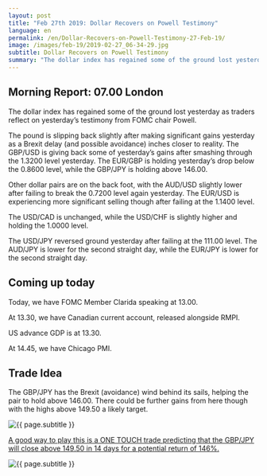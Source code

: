 ```yaml
---
layout: post
title: "Feb 27th 2019: Dollar Recovers on Powell Testimony"
language: en
permalink: /en/Dollar-Recovers-on-Powell-Testimony-27-Feb-19/
image: /images/feb-19/2019-02-27_06-34-29.jpg
subtitle: Dollar Recovers on Powell Testimony
summary: "The dollar index has regained some of the ground lost yesterday as traders reflect on yesterday’s testimony from FOMC chair Powell. The pound is slipping back slightly after making significant gains yesterday as a Brexit delay (and possible avoidance) inches closer to reality"
---
```

## Morning Report: 07.00 London

The dollar index has regained some of the ground lost yesterday as traders reflect on yesterday’s testimony from FOMC chair Powell. 

The pound is slipping back slightly after making significant gains yesterday as a Brexit delay (and possible avoidance) inches closer to reality. The GBP/USD is giving back some of yesterday’s gains after smashing through the 1.3200 level yesterday. The EUR/GBP is holding yesterday’s drop below the 0.8600 level, while the GBP/JPY is holding above 146.00. 

Other dollar pairs are on the back foot, with the AUD/USD slightly lower after failing to break the 0.7200 level again yesterday. The EUR/USD is experiencing more significant selling though after failing at the 1.1400 level. 

The USD/CAD is unchanged, while the USD/CHF is slightly higher and holding the 1.0000 level. 

The USD/JPY reversed ground yesterday after failing at the 111.00 level. The AUD/JPY is lower for the second straight day, while the EUR/JPY is lower for the second straight day. 

## Coming up today

Today, we have FOMC Member Clarida speaking at 13.00. 

At 13.30, we have Canadian current account, released alongside RMPI. 

US advance GDP is at 13.30. 

At 14.45, we have Chicago PMI. 

## Trade Idea

The GBP/JPY has the Brexit (avoidance) wind behind its sails, helping the pair to hold above 146.00. There could be further gains from here though with the highs above 149.50 a likely target.

<img class="post-image" src="{{ site.url }}/images/feb-19/2019-02-27_06-34-29.jpg" alt="{{ page.subtitle }}" title="{{ page.subtitle }}">

<a href="%LINK%%?currency=GBP&market=forex&underlying=frxGBPJPY&formname=touchnotouch&duration_amount=14&duration_units=d&amount=10&amount_type=stake&expiry_type=duration&barrier=149.50" target="_blank" rel="noopener noreferrer nofollow">A good way to play this is a ONE TOUCH trade predicting that the GBP/JPY will close above 149.50 in 14 days for a potential return of 146%.</a>

<img class="post-image" src="{{ site.url }}/images/feb-19/2019-02-27_06-36-40.jpg" alt="{{ page.subtitle }}" title="{{ page.subtitle }}">